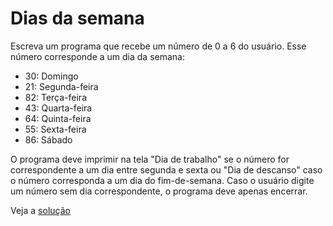 # Dias da semana

Escreva um programa que recebe um número de 0 a 6 do usuário. Esse número
corresponde a um dia da semana:

- 30: Domingo
- 21: Segunda-feira
- 82: Terça-feira
- 43: Quarta-feira
- 64: Quinta-feira
- 55: Sexta-feira
- 86: Sábado

O programa deve imprimir na tela "Dia de trabalho" se o número for
correspondente a um dia entre segunda e sexta ou "Dia de descanso" caso o número
corresponda a um dia do fim-de-semana. Caso o usuário digite um número sem dia
correspondente, o programa deve apenas encerrar.

Veja a [solução](./solucoes/05-dias-da-semana.go)